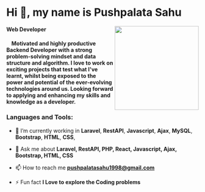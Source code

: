 
<!--  <img width="100%" height="300px" align="center" src="https://image.shutterstock.com/image-vector/programming-web-banner-best-languages-600w-1676060566.jpg" /> -->
  
<h1>Hi 👋, my name is Pushpalata Sahu</h2>
 <b font-size='50px'>Web Developer</b>


<img border-radius="10px" align="right" height="220px" src="https://media4.giphy.com/media/ndM7oIOjaDQOhMKtF3/giphy.gif?cid=ecf05e47e475q3mx27994b8k2a4118cfpg4e4uea8d7pnmpf&rid=giphy.gif&ct=g" />
<h4>  &nbsp;&nbsp;&nbsp;&nbsp;Motivated and highly productive Backend Developer with a strong problem-solving mindset and data structure and algorithm. I love to work on exciting projects that test what I've learnt, whilst being exposed to the power and potential of the ever-evolving technologies around us. Looking forward to applying and enhancing my skills and knowledge as a developer.</h4>



<h3 align="left">Languages and Tools:</h3>

- 🌱 I’m currently working in **Laravel**, **RestAPI**, **Javascript**, **Ajax**, **MySQL**, **Bootstrap**, **HTML**, **CSS**,

- 💬 Ask me about **Laravel, RestAPI, PHP, React, Javascript, Ajax, Bootstrap, HTML, CSS**

- 📫 How to reach me **pushpalatasahu1998@gmail.com**

- ⚡ Fun fact **I Love to explore the Coding problems** 

<!-- <h3 align="left">Connect with me:</h3>
<p align="left">
<a href="https://www.linkedin.com/in/-/" target="blank"><img align="center" src="(https://www.linkedin.com/in/pushpalata-sahu-233b9726a)" alt="Pushpalata-Sahu" height="30" width="40" /></a>
<a href="https://www.hackerrank.com/Ankit_Sah?hr_r=1" target="blank"><img align="center" src="https://raw.githubusercontent.com/rahuldkjain/github-profile-readme-generator/master/src/images/icons/Social/hackerrank.svg" alt="Ankit-Sah18" height="30" width="40" /></a>

</p> -->


<!-- <p align="center">
  
 [![Linkedin Badge](https://img.shields.io/badge/-asah07288@gmail.com-c14438?style=flat-square&logo=Gmail&logoColor=white&link=linkdin:[[asah07288@gmail.com](https://www.linkedin.com/in/pushpalata-sahu-233b9726a/)](https://www.linkedin.com/in/pushpalata-sahu-233b9726a/))](Pushapalata-sahu)  [![Gmail Badge](https://img.shields.io/badge/-asah07288@gmail.com-c14438?style=flat-square&logo=Gmail&logoColor=white&link=mailto:asah07288@gmail.com)](mailto:asah07288@gmail.com)  [![hackerrank Badge](https://img.shields.io/badge/-Ankit-red?style=flat-square&logo=hackerrank&logoColor=white&link=(https://www.hackerrank.com/Ankit_Sah?hr_r=1)//)](https://www.hackerrank.com/Ankit_Sah?hr_r=1)
 </p> -->







<!-- ![](https://github-readme-stats.vercel.app/api?username=Ankit-Sah18&theme=blue-green&hide_border=false&include_all_commits=true&count_private=true)<br/> -->
<!-- ![](https://github-readme-streak-stats.herokuapp.com/?user=Ankit-Sah18&theme=blue-green&hide_border=false)<br/> -->
<!-- ![](https://github-readme-stats.vercel.app/api/top-langs/?username=Ankit-Sah18&theme=blue-green&hide_border=false&include_all_commits=true&count_private=true&layout=compact) -->



<div > 
<!--  <img src="https://github-readme-stats-sigma-five.vercel.app/api?username=Ankit-Sah18&theme=blue-green&hide_border=false&include_all_commits=true&count_private=true)"  height="240px" width="55%"/>
 -->
 </div>
 
 
<div > 
<!--  <img src="https://github-readme-streak-stats.herokuapp.com/?user=Ankit-Sah18&theme=blue-green&hide_border=false)"  height="240px" width="55%"/> -->

 </div>
<div > 
<!--  <img src="https://github-readme-stats-sigma-five.vercel.app/api/top-langs/?username=Ankit-Sah18&theme=blue-green&hide_border=false&include_all_commits=true&count_private=true&layout=compact"  height="240px" width="55%"/> -->

 </div>
